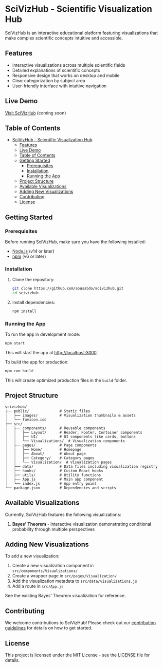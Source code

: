 # SciVizHub - Scientific Visualization Hub

SciVizHub is an interactive educational platform featuring visualizations that make complex scientific concepts intuitive and accessible.

## Features

- Interactive visualizations across multiple scientific fields
- Detailed explanations of scientific concepts
- Responsive design that works on desktop and mobile
- Clear categorization by subject area
- User-friendly interface with intuitive navigation

## Live Demo

[Visit SciVizHub](https://scivizhub.org) (coming soon)

## Table of Contents

- [SciVizHub - Scientific Visualization Hub](#scivizhub---scientific-visualization-hub)
  - [Features](#features)
  - [Live Demo](#live-demo)
  - [Table of Contents](#table-of-contents)
  - [Getting Started](#getting-started)
    - [Prerequisites](#prerequisites)
    - [Installation](#installation)
    - [Running the App](#running-the-app)
  - [Project Structure](#project-structure)
  - [Available Visualizations](#available-visualizations)
  - [Adding New Visualizations](#adding-new-visualizations)
  - [Contributing](#contributing)
  - [License](#license)

## Getting Started

### Prerequisites

Before running SciVizHub, make sure you have the following installed:

- [Node.js](https://nodejs.org/) (v14 or later)
- [npm](https://www.npmjs.com/) (v6 or later)

### Installation

1. Clone the repository:
   ```bash
   git clone https://github.com/aousabdo/scivizhub.git
   cd scivizhub
   ```

2. Install dependencies:
   ```bash
   npm install
   ```

### Running the App

To run the app in development mode:

```bash
npm start
```

This will start the app at [http://localhost:3000](http://localhost:3000).

To build the app for production:

```bash
npm run build
```

This will create optimized production files in the `build` folder.

## Project Structure

```
scivizhub/
├── public/              # Static files
│   ├── images/          # Visualization thumbnails & assets
│   └── favicon.ico      
├── src/
│   ├── components/      # Reusable components
│   │   ├── Layout/      # Header, Footer, Container components
│   │   ├── UI/          # UI components like cards, buttons
│   │   └── Visualizations/  # Visualization components
│   ├── pages/           # Page components
│   │   ├── Home/        # Homepage
│   │   ├── About/       # About page
│   │   ├── Category/    # Category pages
│   │   └── Visualization/  # Visualization pages
│   ├── data/            # Data files including visualization registry
│   ├── hooks/           # Custom React hooks
│   ├── utils/           # Utility functions
│   ├── App.js           # Main app component
│   └── index.js         # App entry point
└── package.json         # Dependencies and scripts
```

## Available Visualizations

Currently, SciVizHub features the following visualizations:

1. **Bayes' Theorem** - Interactive visualization demonstrating conditional probability through multiple perspectives

## Adding New Visualizations

To add a new visualization:

1. Create a new visualization component in `src/components/Visualizations/`
2. Create a wrapper page in `src/pages/Visualization/`
3. Add the visualization metadata to `src/data/visualizations.js`
4. Add a route in `src/App.js`

See the existing Bayes' Theorem visualization for reference.

## Contributing

We welcome contributions to SciVizHub! Please check out our [contribution guidelines](CONTRIBUTING.md) for details on how to get started.

## License

This project is licensed under the MIT License - see the [LICENSE](LICENSE) file for details.
